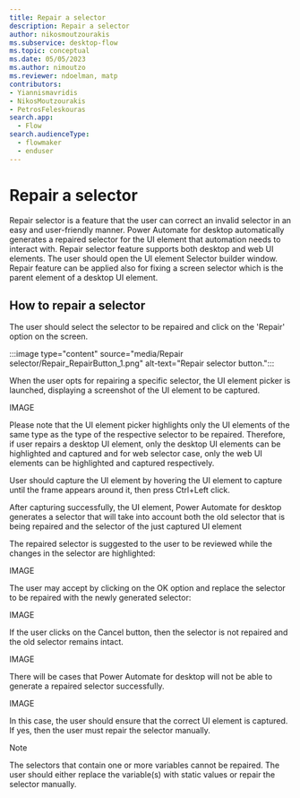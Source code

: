 ```yaml
---
title: Repair a selector
description: Repair a selector
author: nikosmoutzourakis
ms.subservice: desktop-flow
ms.topic: conceptual
ms.date: 05/05/2023
ms.author: nimoutzo
ms.reviewer: ndoelman, matp
contributors:
- Yiannismavridis
- NikosMoutzourakis
- PetrosFeleskouras
search.app: 
  - Flow
search.audienceType: 
  - flowmaker
  - enduser
---
```

# Repair a selector

Repair selector is a feature that the user can correct an invalid selector in an easy and user-friendly manner. Power Automate for desktop automatically generates a repaired selector for the UI element that automation needs to interact with. Repair selector feature supports both desktop and web UI elements. The user should open the UI element Selector builder window.  Repair feature can be applied also for fixing a screen selector which is the parent element of a desktop UI element. 

 ## How to repair a selector 

The user should select the selector to be repaired and click on the 'Repair' option on the screen.  

   :::image type="content" source="media/Repair selector/Repair_RepairButton_1.png" alt-text="Repair selector button.":::

When the user opts for repairing a specific selector, the UI element picker is launched, displaying a screenshot of the UI element to be captured.  

IMAGE

Please note that the UI element picker highlights only the UI elements of the same type as the type of the respective selector to be repaired. Therefore, if user repairs a desktop UI element, only the desktop UI elements can be highlighted and captured and for web selector case, only the web UI elements can be highlighted and captured respectively. 

User should capture the UI element by hovering the UI element to capture until the frame appears around it, then press Ctrl+Left click.  

After capturing successfully, the UI element, Power Automate for desktop generates a selector that will take into account both the old selector that is being repaired and the selector of the just captured UI element 

The repaired selector is suggested to the user to be reviewed while the changes in the selector are highlighted: 

IMAGE 

The user may accept by clicking on the OK option and replace the selector to be repaired with the newly generated selector: 

 IMAGE
 
If the user clicks on the Cancel button, then the selector is not repaired and the old selector remains intact. 

IMAGE

There will be cases that Power Automate for desktop will not be able to generate a repaired selector successfully.  

IMAGE

In this case, the user should ensure that the correct UI element is captured. If yes, then the user must repair the selector manually. 

> [!NOTE]
> The selectors that contain one or more variables cannot be repaired. The user should either replace the variable(s) with static values or repair the selector manually. 
